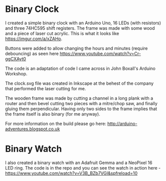 # Binary Clock

I created a simple binary clock with an Arduino Uno, 16 LEDs (with resistors) and three 74HC595 shift registers. The frame was made with some wood and a piece of laser cut acrylic. This is what it looks like https://imgur.com/a/xZAHo.

Buttons were added to allow changing the hours and minutes (require debouncing) as seen here https://www.youtube.com/watch?v=Cr-ggCXAyt0

The code is an adaptation of code I came across in John Boxall's Arduino Workshop.

The clock.svg file was created in Inkscape at the behest of the company that performed the laser cutting for me.

The wooden frame was made by cutting a channel in a long plank with a router and then bevel cutting two pieces with a mitre/chop saw, and finally gluing them perpendicular. Having only two sides to the frame implies that the frame itself is also binary (for me anyway).

For more information on the build please go here: http://arduino-adventures.blogspot.co.uk

# Binary Watch

I also created a binary watch with an Adafruit Gemma and a NeoPixel 16 LED ring. The code is in the repo and you can see the watch in action here - https://www.youtube.com/watch?v=V3B_BZb7VGI&spfreload=10
